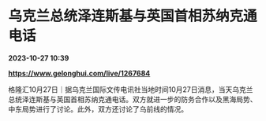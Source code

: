 # 乌克兰总统泽连斯基与英国首相苏纳克通电话

**2023-10-27 10:39**

**https://www.gelonghui.com/live/1267684**

格隆汇10月27日｜据乌克兰国际文传电讯社当地时间10月27日消息，当天乌克兰总统泽连斯基与英国首相苏纳克通电话。双方就进一步的防务合作以及黑海局势、中东局势进行了讨论。此外，双方还讨论了乌前线的情况。